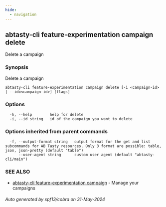 ```yaml
---
hide:
  - navigation
---
```

## abtasty-cli feature-experimentation campaign delete

Delete a campaign

### Synopsis

Delete a campaign

```
abtasty-cli feature-experimentation campaign delete [-i <campaign-id> | --id=<campaign-id>] [flags]
```

### Options

```
  -h, --help        help for delete
  -i, --id string   id of the campaign you want to delete
```

### Options inherited from parent commands

```
  -f, --output-format string   output format for the get and list subcommands for AB Tasty resources. Only 3 format are possible: table, json, json-pretty (default "table")
      --user-agent string      custom user agent (default "abtasty-cli/main")
```

### SEE ALSO

* [abtasty-cli feature-experimentation campaign](abtasty-cli_feature-experimentation_campaign.md)	 - Manage your campaigns

###### Auto generated by spf13/cobra on 31-May-2024
